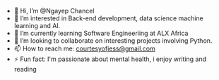 - 👋 Hi, I’m @Ngayep Chancel
- 👀 I’m interested in Back-end development, data science machine learning and AI.
- 🌱 I’m currently learning Software Engineeriing at ALX Africa
- 💞️ I’m looking to collaborate on interesting projects involving Python.
- 📫 How to reach me: courtesyofjess@gmail.com
- ⚡ Fun fact: I'm passionate about mental health, i enjoy writing and reading

<!---
Ngayep/Ngayep is a ✨ special ✨ repository because its `README.md` (this file) appears on your GitHub profile.
You can click the Preview link to take a look at your changes.
--->
